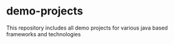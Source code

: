 # demo-projects
This repository includes all demo projects for various java based frameworks and technologies
